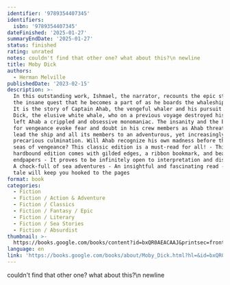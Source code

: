 ```yaml
---
identifier: '9789354407345'
identifiers:
  isbn: '9789354407345'
dateFinished: '2025-01-27'
summaryEndDate: '2025-01-27'
status: finished
rating: unrated
notes: couldn't find that other one? what about this?\n newline
title: Moby Dick
authors:
  - Herman Melville
publishedDate: '2023-02-15'
description: >-
  In this outstanding work, Ishmael, the narrator, recounts the epic story of
  the insane quest that he becomes a part of as he boards the whaleship Pequod.
  It is the story of Captain Ahab, the vengeful whaler and his pursuit of Moby
  Dick, the elusive white whale, who on a previous voyage destroyed his boat and
  left Ahab a crippled and obsessive monomaniac. The insanity and the blind need
  for vengeance evoke fear and doubt in his crew members as Ahab threatens to
  lead the ship and all its members to an adventurous, yet increasingly,
  precarious culmination. Will Ahab recognize his own madness before the high
  seas of vengeance? This classic edition is a must-read for all! - This
  hardbound edition comes with gilded edges, a ribbon bookmark, and beautiful
  endpapers - It proves to be infinitely open to interpretation and discovery -
  A chock-full of sea adventures - An insightful and fascinating read - The epic
  tale will keep you hooked to the pages
format: book
categories:
  - Fiction
  - Fiction / Action & Adventure
  - Fiction / Classics
  - Fiction / Fantasy / Epic
  - Fiction / Literary
  - Fiction / Sea Stories
  - Fiction / Absurdist
thumbnail: >-
  https://books.google.com/books/content?id=bxQR0AEACAAJ&printsec=frontcover&img=1&zoom=5&source=gbs_api
language: en
link: 'https://books.google.com/books/about/Moby_Dick.html?hl=&id=bxQR0AEACAAJ'
---
```

couldn't find that other one? what about this?\n newline
